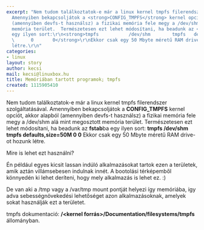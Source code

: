 ```yaml
---
excerpt: "Nem tudom találkoztatok-e már a linux kernel tmpfs filerendszer szolgáltatásával.
  Amennyiben bekapcsoljátok a <strong>CONFIG_TMPFS</strong> kernel opciót, akkor alapból
  (amennyiben devfs-t használsz) a fizikai memória fele megy a /dev/shm alá mint megosztott
  memória terület.  Természetesen ezt lehet módosítani, ha beadunk az <strong>fstab</strong>ba
  egy ilyen sort:\r\n<strong>tmpfs           /dev/shm        tmpfs   defaults,size=50M
  \      0       0</strong>\r\nEkkor csak egy 50 Mbyte méretű RAM drive-ot hozunk
  létre.\r\n"
categories:
- linux
layout: story
author: kecsi
mail: kecsi@linuxbox.hu
title: Memóriában tartott programok; tmpfs
created: 1115905410
---
```

Nem tudom találkoztatok-e már a linux kernel tmpfs filerendszer szolgáltatásával. Amennyiben bekapcsoljátok a <strong>CONFIG_TMPFS</strong> kernel opciót, akkor alapból (amennyiben devfs-t használsz) a fizikai memória fele megy a /dev/shm alá mint megosztott memória terület.  Természetesen ezt lehet módosítani, ha beadunk az <strong>fstab</strong>ba egy ilyen sort:
<strong>tmpfs           /dev/shm        tmpfs   defaults,size=50M       0       0</strong>
Ekkor csak egy 50 Mbyte méretű RAM drive-ot hozunk létre.
<!--break-->
Mire is lehet ezt használni?

Én például egyes kicsit lassan indúló alkalmazásokat tartok ezen a területek, amik aztán villámsebesen indulnak innét. A bootolási térképemből könnyedén ki lehet deríteni, hogy mely alkalmazás is lehet ez. :)

De van aki a /tmp vagy a /var/tmp mount pontját helyezi így memóriába, igy adva sebességnövekedési lehetőséget azon alkalmazásoknak, amelyek sokat használják ezt a területet.

tmpfs dokumentació: <strong>/<kernel forrás>/Documentation/filesystems/tmpfs</strong> állományban.
